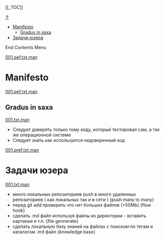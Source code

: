 
[[__TOC_]]

<a name=top></a>
<a class=top-link hide href=#top>↑</a>

<!-- TOC tocDepth:1..6 chapterDepth:1..6 -->

- [Manifesto](#manifesto)
  - [Gradus in saxa](#gradus-in-saxa)
- [Задачи юзера](#задачи-юзера)

<!-- /TOC -->

End Contents Menu

<!--
CMND: ufl_stl0 4 /home/st/REPOBARE/_repo/st_rc_d/.d/.mul/rbld_readme.mul/.cnt /home/st/REPOBARE/_repo/st_rc_d/.d/.mul/rbld_readme.mul/.prc/README.md

PPWD: /home/st/REPOBARE/_repo/st_rc_d/.d/.mul/rbld_readme.mul/.prc

FLOW: /home/st/REPOBARE/_repo/sta/.d/.st_rc_d.data.d/ufl_stl0/.flow.d/004_d2m

DATE: 27082024233026

DATX: 1724776226
-->


<!-- file:///home/st/REPOBARE/_repo/st_rc_d/.d/.mul/rbld_readme.mul/.cnt/001.manifesto.d/001.pef.txt.man -->

[001.pef.txt.man](/REPOBARE/_repo/st_rc_d/.d/.mul/rbld_readme.mul/.cnt/001.manifesto.d/001.pef.txt.man)



# Manifesto
    

<!-- file:///home/st/REPOBARE/_repo/st_rc_d/.d/.mul/rbld_readme.mul/.cnt/001.manifesto.d/002.walk_to_stone.d/001.pef.txt.man -->

[001.pef.txt.man](/REPOBARE/_repo/st_rc_d/.d/.mul/rbld_readme.mul/.cnt/001.manifesto.d/002.walk_to_stone.d/001.pef.txt.man)



## Gradus in saxa 
    

<!-- file:///home/st/REPOBARE/_repo/st_rc_d/.d/.mul/rbld_readme.mul/.cnt/001.manifesto.d/002.walk_to_stone.d/002.d/001.txt.man -->

[001.txt.man](/REPOBARE/_repo/st_rc_d/.d/.mul/rbld_readme.mul/.cnt/001.manifesto.d/002.walk_to_stone.d/002.d/001.txt.man)



- Следует доверять только тому коду, который тестировал сам, а так же операционной системе
- Следует знать как используется недоверенный код    
    

<!-- file:///home/st/REPOBARE/_repo/st_rc_d/.d/.mul/rbld_readme.mul/.cnt/002.user_task.d/001.pref.txt.man -->

[001.pref.txt.man](/REPOBARE/_repo/st_rc_d/.d/.mul/rbld_readme.mul/.cnt/002.user_task.d/001.pref.txt.man)



# Задачи юзера
    

<!-- file:///home/st/REPOBARE/_repo/st_rc_d/.d/.mul/rbld_readme.mul/.cnt/002.user_task.d/002.d/001.txt.man -->

[001.txt.man](/REPOBARE/_repo/st_rc_d/.d/.mul/rbld_readme.mul/.cnt/002.user_task.d/002.d/001.txt.man)



- много локальных репозиториев push в много удаленных репозиториев ( как локальных так и в сети ) \{push many to many}
- перед git add проверить что нет больших файлов (>50Mb) \{flow hook}
- сделать .md файл используя файлы из директории - вставить картинки и т.п. \{file gennerate}
- сделать локальную базу знаний на файлах с поиском по тегам и каталогом .md файл \{knowledge base}
    



